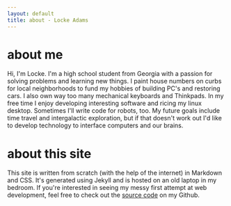```yaml
---
layout: default
title: about - Locke Adams
---
```


# about me
Hi, I'm Locke.
I'm a high school student from Georgia with a passion for solving problems and learning new things.
I paint house numbers on curbs for local neighborhoods to fund my hobbies of building PC's and restoring cars.
I also own way too many mechanical keyboards and Thinkpads.
In my free time I enjoy developing interesting software and ricing my linux desktop.
Sometimes I'll write code for robots, too.
My future goals include time travel and intergalactic exploration, but if that doesn't work out I'd like to develop technology to interface computers and our brains.

# about this site
This site is written from scratch (with the help of the internet) in Markdown and CSS.
It's generated using Jekyll and is hosted on an old laptop in my bedroom.
If you're interested in seeing my messy first attempt at web development, feel free to check out the [source code](https://github.com/lockeadams/website) on my Github.
